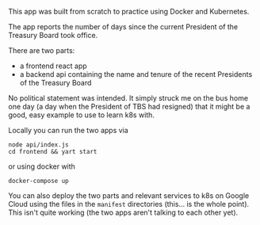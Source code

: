 This app was built from scratch to practice using Docker and Kubernetes.

The app reports the number of days since the current President of the Treasury Board took office.

There are two parts:
- a frontend react app
- a backend api containing the name and tenure of the recent Presidents of the Treasury Board

No political statement was intended. It simply struck me on the bus home one day (a day when the President of TBS had resigned) that it might be a good, easy example to use to learn k8s with.

Locally you can run the two apps via
```
node api/index.js
cd frontend && yart start
```
or using docker with
```
docker-compose up
```

You can also deploy the two parts and relevant services to k8s on Google Cloud using the files in the `manifest` directories (this... is the whole point). This isn't quite working (the two apps aren't talking to each other yet).
